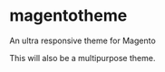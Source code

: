 magentotheme
============

An ultra responsive theme for Magento

This will also be a multipurpose theme.
